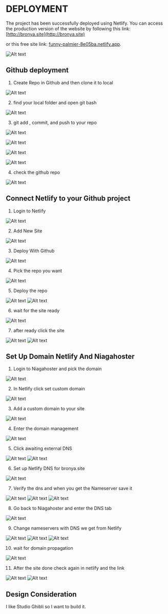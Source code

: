 # DEPLOYMENT  

The project has been successfully deployed using Netlify. You can access the production version of the website by following this link: [http://bronya.site](http://bronya.site) 

or this free site link: [funny-palmier-8e05ba.netlify.app](https://funny-palmier-8e05ba.netlify.app).

![Alt text](readme_assets/a100.png)

## Github deployment
1. Create Repo in Github and then clone it to local

![Alt text](readme_assets/a1.png)

2. find your local folder and open git bash 

![Alt text](readme_assets/a2.png)

3. git add , commit, and push to your repo

![Alt text](readme_assets/a3.png)

![Alt text](readme_assets/a4.png)

![Alt text](readme_assets/a5.png)

![Alt text](readme_assets/a6.png)

4. check the github repo

![Alt text](readme_assets/a7.png)

## Connect Netlify to your Github project

1. Login to Netlify

![Alt text](readme_assets/a8.png)

2. Add New Site

![Alt text](readme_assets/a9.png)

3. Deploy With Github

![Alt text](readme_assets/a10.png)

4. Pick the repo you want

![Alt text](readme_assets/a11.png)

5. Deploy the repo

![Alt text](readme_assets/a12.png)
![Alt text](readme_assets/a13.png)

6. wait for the site ready

![Alt text](readme_assets/a14.png)

7. after ready click the site

![Alt text](readme_assets/a15.png)
![Alt text](readme_assets/a16.png)

## Set Up Domain Netlify And Niagahoster

1. Login to Niagahoster and pick the domain

![Alt text](readme_assets/a17.png)

2. In Netlify click set custom domain

![Alt text](readme_assets/a18.png)

3. Add a custom domain to your site

![Alt text](readme_assets/a19.png)

4. Enter the domain management

![Alt text](readme_assets/a20.png)

5. Click awaiting external DNS

![Alt text](readme_assets/a20.png)
![Alt text](readme_assets/a21.png)


6. Set up Netlify DNS for bronya.site

![Alt text](readme_assets/a22.png)

7. Verify the dns and when you get the Nameserver save it

![Alt text](readme_assets/a23.png)
![Alt text](readme_assets/a24.png)
![Alt text](readme_assets/a25.png)

8. Go back to Niagahoster and enter the DNS tab

![Alt text](readme_assets/a26.png)

9. Change nameservers with DNS we get from Netlify

![Alt text](readme_assets/a27.png)
![Alt text](readme_assets/a28.png)
![Alt text](readme_assets/a29.png)

10. wait for domain propagation

![Alt text](readme_assets/a30.png)

11. After the site done check again in netlify and the link

![Alt text](readme_assets/a32.png)
![Alt text](readme_assets/a31.png)


## Design Consideration

I like Studio Ghibli so I want to build it.
